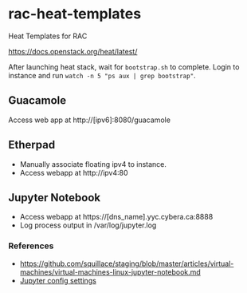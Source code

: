 # rac-heat-templates
Heat Templates for RAC

https://docs.openstack.org/heat/latest/

After launching heat stack, wait for `bootstrap.sh` to complete. Login to instance and run `watch -n 5 "ps aux | grep bootstrap"`.

## Guacamole
Access web app at http://<span></span>[ipv6]:8080/guacamole

## Etherpad
* Manually associate floating ipv4 to instance.
* Access webapp at http://<span></span>ipv4:80

## Jupyter Notebook
* Access webapp at https://<span></span>[dns_name].yyc.cybera.ca:8888
* Log process output in /var/log/jupyter.log
### References
* https://github.com/squillace/staging/blob/master/articles/virtual-machines/virtual-machines-linux-jupyter-notebook.md
* [Jupyter config settings](http://jupyter-notebook.readthedocs.io/en/latest/public_server.html)
